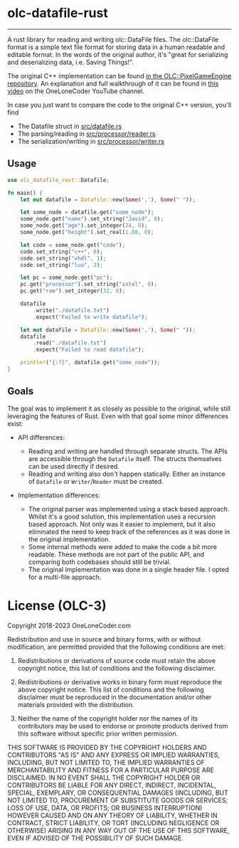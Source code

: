 # olc-datafile-rust
---

A rust library for reading and writing olc::DataFile files.
The olc::DataFile format is a simple text file format for storing data in a human readable and editable format. In the
words of the original author, it's "great for serializing and deserializing data, i.e. Saving Things!".

The original C++ implementation can be
found [in the OLC::PixelGameEngine repository](https://github.com/OneLoneCoder/olcPixelGameEngine/blob/master/utilities/olcUTIL_DataFile.h).
An explanation and full walkthrough of it can be found in [this video](https://www.youtube.com/watch?v=jlS1Y2-yKV0)
on the OneLoneCoder YouTube channel.

In case you just want to compare the code to the original C++ version, you'll find

* The Datafile struct in [src/datafile.rs](src/datafile.rs)
* The parsing/reading in [src/processor/reader.rs](src/processor/reader.rs)
* The serialization/writing in [src/processor/writer.rs](src/processor/writer.rs)

## Usage

```rust
use olc_datafile_rust::Datafile;

fn main() {
    let mut datafile = Datafile::new(Some(','), Some(" "));

    let some_node = datafile.get("some_node");
    some_node.get("name").set_string("Javid", 0);
    some_node.get("age").set_integer(24, 0);
    some_node.get("height").set_real(1.88, 0);

    let code = some_node.get("code");
    code.set_string("c++", 0);
    code.set_string("vhdl", 1);
    code.set_string("lua", 2);

    let pc = some_node.get("pc");
    pc.get("processor").set_string("intel", 0);
    pc.get("ram").set_integer(32, 0);

    datafile
        .write("./datafile.txt")
        .expect("Failed to write datafile");

    let mut datafile = Datafile::new(Some(','), Some(" "));
    datafile
        .read("./datafile.txt")
        .expect("Failed to read datafile");

    println!("{:?}", datafile.get("some_node"));
}
```

## Goals

The goal was to implement it as closely as possible to the original, while still leveraging the features of Rust.
Even with that goal some minor differences exist:

- API differences:
    * Reading and writing are handled through separate structs. The APIs are accessible through the `Datafile` itself.
      The
      structs themselves can be used directly if desired.
    * Reading and writing also don't happen statically. Either an instance of `Datafile` or `Writer`/`Reader`
      must be created.

- Implementation differences:
    * The original parser was implemented using a stack based approach. Whilst it's a good solution, this
      implementation uses a recursion based approach. Not only was it easier to implement, but it also eliminated the
      need to keep track of the references as it was done in the original implementation.
    * Some internal methods were added to make the code a bit more readable. These methods are not part of the public
      API, and comparing both codebases should still be trivial.
    * The original implementation was done in a single header file. I opted for a multi-file approach.

# License (OLC-3)

Copyright 2018-2023 OneLoneCoder.com

Redistribution and use in source and binary forms, with or without
modification, are permitted provided that the following conditions
are met:

1. Redistributions or derivations of source code must retain the above
   copyright notice, this list of conditions and the following disclaimer.

2. Redistributions or derivative works in binary form must reproduce
   the above copyright notice. This list of conditions and the following
   disclaimer must be reproduced in the documentation and/or other
   materials provided with the distribution.

3. Neither the name of the copyright holder nor the names of its
   contributors may be used to endorse or promote products derived
   from this software without specific prior written permission.

THIS SOFTWARE IS PROVIDED BY THE COPYRIGHT HOLDERS AND CONTRIBUTORS
"AS IS" AND ANY EXPRESS OR IMPLIED WARRANTIES, INCLUDING, BUT NOT
LIMITED TO, THE IMPLIED WARRANTIES OF MERCHANTABILITY AND FITNESS FOR
A PARTICULAR PURPOSE ARE DISCLAIMED. IN NO EVENT SHALL THE COPYRIGHT
HOLDER OR CONTRIBUTORS BE LIABLE FOR ANY DIRECT, INDIRECT, INCIDENTAL,
SPECIAL, EXEMPLARY, OR CONSEQUENTIAL DAMAGES (INCLUDING, BUT NOT
LIMITED TO, PROCUREMENT OF SUBSTITUTE GOODS OR SERVICES; LOSS OF USE,
DATA, OR PROFITS; OR BUSINESS INTERRUPTION) HOWEVER CAUSED AND ON ANY
THEORY OF LIABILITY, WHETHER IN CONTRACT, STRICT LIABILITY, OR TORT
(INCLUDING NEGLIGENCE OR OTHERWISE) ARISING IN ANY WAY OUT OF THE USE
OF THIS SOFTWARE, EVEN IF ADVISED OF THE POSSIBILITY OF SUCH DAMAGE.